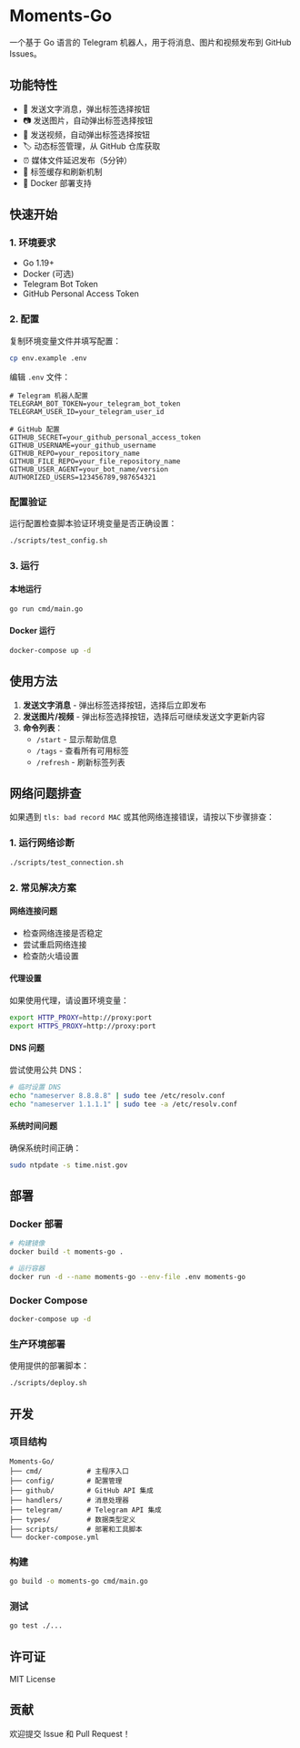 # Moments-Go

一个基于 Go 语言的 Telegram 机器人，用于将消息、图片和视频发布到 GitHub Issues。

## 功能特性

- 📝 发送文字消息，弹出标签选择按钮
- 📷 发送图片，自动弹出标签选择按钮
- 🎥 发送视频，自动弹出标签选择按钮
- 🏷️ 动态标签管理，从 GitHub 仓库获取
- ⏰ 媒体文件延迟发布（5分钟）
- 🔄 标签缓存和刷新机制
- 🚀 Docker 部署支持

## 快速开始

### 1. 环境要求

- Go 1.19+
- Docker (可选)
- Telegram Bot Token
- GitHub Personal Access Token

### 2. 配置

复制环境变量文件并填写配置：

```bash
cp env.example .env
```

编辑 `.env` 文件：

```env
# Telegram 机器人配置
TELEGRAM_BOT_TOKEN=your_telegram_bot_token
TELEGRAM_USER_ID=your_telegram_user_id

# GitHub 配置
GITHUB_SECRET=your_github_personal_access_token
GITHUB_USERNAME=your_github_username
GITHUB_REPO=your_repository_name
GITHUB_FILE_REPO=your_file_repository_name
GITHUB_USER_AGENT=your_bot_name/version
AUTHORIZED_USERS=123456789,987654321
```

### 配置验证

运行配置检查脚本验证环境变量是否正确设置：

```bash
./scripts/test_config.sh
```

### 3. 运行

#### 本地运行

```bash
go run cmd/main.go
```

#### Docker 运行

```bash
docker-compose up -d
```

## 使用方法

1. **发送文字消息** - 弹出标签选择按钮，选择后立即发布
2. **发送图片/视频** - 弹出标签选择按钮，选择后可继续发送文字更新内容
3. **命令列表**：
   - `/start` - 显示帮助信息
   - `/tags` - 查看所有可用标签
   - `/refresh` - 刷新标签列表

## 网络问题排查

如果遇到 `tls: bad record MAC` 或其他网络连接错误，请按以下步骤排查：

### 1. 运行网络诊断

```bash
./scripts/test_connection.sh
```

### 2. 常见解决方案

#### 网络连接问题
- 检查网络连接是否稳定
- 尝试重启网络连接
- 检查防火墙设置

#### 代理设置
如果使用代理，请设置环境变量：

```bash
export HTTP_PROXY=http://proxy:port
export HTTPS_PROXY=http://proxy:port
```

#### DNS 问题
尝试使用公共 DNS：

```bash
# 临时设置 DNS
echo "nameserver 8.8.8.8" | sudo tee /etc/resolv.conf
echo "nameserver 1.1.1.1" | sudo tee -a /etc/resolv.conf
```

#### 系统时间问题
确保系统时间正确：

```bash
sudo ntpdate -s time.nist.gov
```

## 部署

### Docker 部署

```bash
# 构建镜像
docker build -t moments-go .

# 运行容器
docker run -d --name moments-go --env-file .env moments-go
```

### Docker Compose

```bash
docker-compose up -d
```

### 生产环境部署

使用提供的部署脚本：

```bash
./scripts/deploy.sh
```

## 开发

### 项目结构

```
Moments-Go/
├── cmd/           # 主程序入口
├── config/        # 配置管理
├── github/        # GitHub API 集成
├── handlers/      # 消息处理器
├── telegram/      # Telegram API 集成
├── types/         # 数据类型定义
├── scripts/       # 部署和工具脚本
└── docker-compose.yml
```

### 构建

```bash
go build -o moments-go cmd/main.go
```

### 测试

```bash
go test ./...
```

## 许可证

MIT License

## 贡献

欢迎提交 Issue 和 Pull Request！ 
